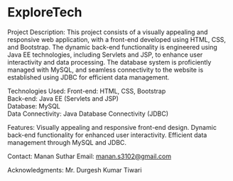 # ExploreTech

Project Description: 
This project consists of a visually appealing and responsive web application, with a front-end developed using HTML, CSS, and Bootstrap. The dynamic back-end functionality is engineered using Java EE technologies, including Servlets and JSP, to enhance user interactivity and data processing. The database system is proficiently managed with MySQL, and seamless connectivity to the website is established using JDBC for efficient data management.

Technologies Used: 
Front-end: HTML, CSS, Bootstrap
<br>
Back-end: Java EE (Servlets and JSP)
<br>
Database: MySQL
<br>
Data Connectivity: Java Database Connectivity (JDBC)


Features: 
Visually appealing and responsive front-end design.
Dynamic back-end functionality for enhanced user interactivity.
Efficient data management through MySQL and JDBC.

Contact: 
Manan Suthar
Email: manan.s3102@gmail.com

Acknowledgments: 
Mr. Durgesh Kumar Tiwari
